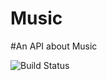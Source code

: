 # Music

#An API about Music

![Build Status](https://travis-ci.com/fashniyo/Music.svg?branch=master)
